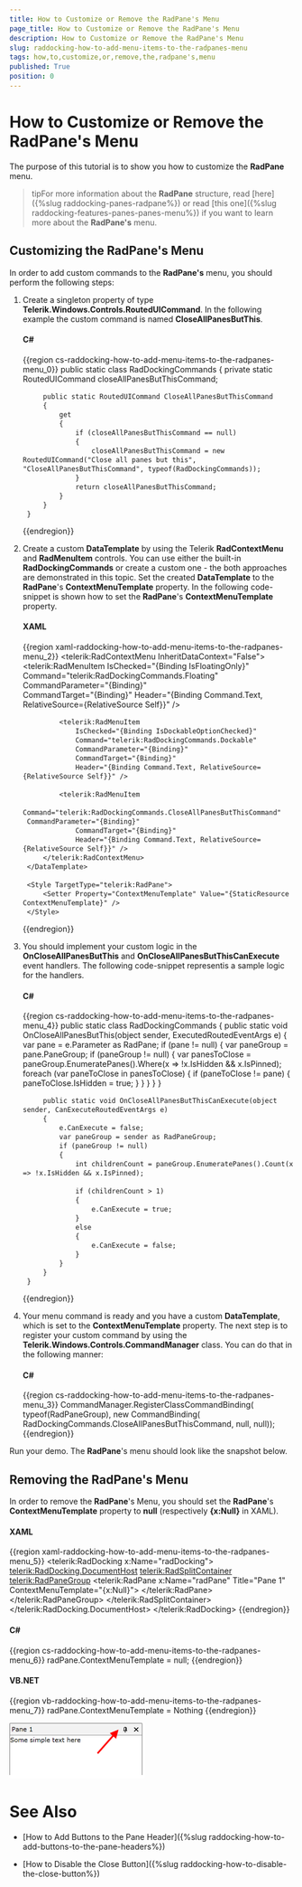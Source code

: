 ```yaml
---
title: How to Customize or Remove the RadPane's Menu
page_title: How to Customize or Remove the RadPane's Menu
description: How to Customize or Remove the RadPane's Menu
slug: raddocking-how-to-add-menu-items-to-the-radpanes-menu
tags: how,to,customize,or,remove,the,radpane's,menu
published: True
position: 0
---
```


# How to Customize or Remove the RadPane's Menu

The purpose of this tutorial is to show you how to customize the __RadPane__ menu.
      
>tipFor more information about the __RadPane__ structure, read [here]({%slug raddocking-panes-radpane%}) or read [this one]({%slug raddocking-features-panes-panes-menu%}) if you want to learn more about the __RadPane's__ menu.

## Customizing the RadPane's Menu

In order to add custom commands to the __RadPane's__ menu, you should perform the following steps:

1. Create a singleton property of type __Telerik.Windows.Controls.RoutedUICommand__. In the following example the custom command is named __CloseAllPanesButThis__.
	
	#### __C#__

	{{region cs-raddocking-how-to-add-menu-items-to-the-radpanes-menu_0}}
		public static class RadDockingCommands
		{
		    private static RoutedUICommand closeAllPanesButThisCommand;
		
		    public static RoutedUICommand CloseAllPanesButThisCommand
		    {
		        get
		        {
		            if (closeAllPanesButThisCommand == null)
		            {
		                closeAllPanesButThisCommand = new RoutedUICommand("Close all panes but this", "CloseAllPanesButThisCommand", typeof(RadDockingCommands));
		            }
		            return closeAllPanesButThisCommand;
		        }
		    }
		}
	{{endregion}}

1. Create a custom __DataTemplate__ by using the Telerik __RadContextMenu__ and __RadMenuItem__ controls. You can use either the built-in __RadDockingCommands__ or create a custom one - the both approaches are demonstrated in this topic. Set the created __DataTemplate__ to the __RadPane__'s __ContextMenuTemplate__ property. In the following code-snippet is shown how to set the __RadPane__'s __ContextMenuTemplate__ property.
          
	#### __XAML__

	{{region xaml-raddocking-how-to-add-menu-items-to-the-radpanes-menu_2}}
		<DataTemplate x:Key="ContextMenuTemplate">
		    <telerik:RadContextMenu InheritDataContext="False">
		        <telerik:RadMenuItem 
		            IsChecked="{Binding IsFloatingOnly}"
		            Command="telerik:RadDockingCommands.Floating" 
		            CommandParameter="{Binding}"                
		            CommandTarget="{Binding}"
		            Header="{Binding Command.Text, RelativeSource={RelativeSource Self}}" />
		
		        <telerik:RadMenuItem 
		            IsChecked="{Binding IsDockableOptionChecked}" 
		            Command="telerik:RadDockingCommands.Dockable" 
		            CommandParameter="{Binding}"
		            CommandTarget="{Binding}"
		            Header="{Binding Command.Text, RelativeSource={RelativeSource Self}}" />
		
		        <telerik:RadMenuItem 
		            Command="telerik:RadDockingCommands.CloseAllPanesButThisCommand"
		CommandParameter="{Binding}" 
		            CommandTarget="{Binding}"
		            Header="{Binding Command.Text, RelativeSource={RelativeSource Self}}" />
		    </telerik:RadContextMenu>
		</DataTemplate>
		
		<Style TargetType="telerik:RadPane">
		    <Setter Property="ContextMenuTemplate" Value="{StaticResource ContextMenuTemplate}" />
		</Style>
	{{endregion}}

1. You should implement your custom logic in the __OnCloseAllPanesButThis__ and __OnCloseAllPanesButThisCanExecute__ event handlers. The following code-snippet representis a sample logic for the handlers. 
          
	#### __C#__

	{{region cs-raddocking-how-to-add-menu-items-to-the-radpanes-menu_4}}
		public static class RadDockingCommands
		{
		    public static void OnCloseAllPanesButThis(object sender, ExecutedRoutedEventArgs e)
		    {
		        var pane = e.Parameter as RadPane;
		        if (pane != null)
		        {
		            var paneGroup = pane.PaneGroup;
		            if (paneGroup != null)
		            {
		                var panesToClose = paneGroup.EnumeratePanes().Where(x => !x.IsHidden && x.IsPinned);
		                foreach (var paneToClose in panesToClose)
		                {
		                    if (paneToClose != pane)
		                    {
		                        paneToClose.IsHidden = true;
		                    }
		                }
		            }
		        }
		    }
		
		    public static void OnCloseAllPanesButThisCanExecute(object sender, CanExecuteRoutedEventArgs e)
		    {
		        e.CanExecute = false;
		        var paneGroup = sender as RadPaneGroup;
		        if (paneGroup != null)
		        {
		            int childrenCount = paneGroup.EnumeratePanes().Count(x => !x.IsHidden && x.IsPinned);
		
		            if (childrenCount > 1)
		            {
		                e.CanExecute = true;
		            }
		            else
		            {
		                e.CanExecute = false;
		            }
		        }
		    }
		}
	{{endregion}}

1. Your menu command is ready and you have a custom __DataTemplate__, which is set to the __ContextMenuTemplate__ property. The next step is to register your custom command by using the __Telerik.Windows.Controls.CommandManager__ class. You can do that in the following manner:
	
	#### __C#__

	{{region cs-raddocking-how-to-add-menu-items-to-the-radpanes-menu_3}}
		CommandManager.RegisterClassCommandBinding(
		    typeof(RadPaneGroup),
		     new CommandBinding(
		        RadDockingCommands.CloseAllPanesButThisCommand,
		        null,
		        null));
	{{endregion}}


Run your demo. The __RadPane__'s menu should look like the snapshot below.
	
## Removing the RadPane's Menu

In order to remove the __RadPane__'s Menu, you should set the __RadPane__'s __ContextMenuTemplate__ property to __null__ (respectively __{x:Null}__ in XAML).

#### __XAML__

{{region xaml-raddocking-how-to-add-menu-items-to-the-radpanes-menu_5}}
	<telerik:RadDocking x:Name="radDocking">
	    <telerik:RadDocking.DocumentHost>
	        <telerik:RadSplitContainer>
	            <telerik:RadPaneGroup>
	                <telerik:RadPane x:Name="radPane"
	                            Title="Pane 1"
	                            ContextMenuTemplate="{x:Null}">
	                    <TextBlock Text="Some simple text here" />
	                </telerik:RadPane>
	            </telerik:RadPaneGroup>
	        </telerik:RadSplitContainer>
	    </telerik:RadDocking.DocumentHost>
	</telerik:RadDocking>
{{endregion}}

#### __C#__

{{region cs-raddocking-how-to-add-menu-items-to-the-radpanes-menu_6}}
	radPane.ContextMenuTemplate = null;
{{endregion}}

#### __VB.NET__

{{region vb-raddocking-how-to-add-menu-items-to-the-radpanes-menu_7}}
	radPane.ContextMenuTemplate = Nothing
{{endregion}}

![](images/RadDocking_HowTo_AddPaneMenuItems_040.png)

# See Also

 * [How to Add Buttons to the Pane Header]({%slug raddocking-how-to-add-buttons-to-the-pane-headers%})

 * [How to Disable the Close Button]({%slug raddocking-how-to-disable-the-close-button%})
